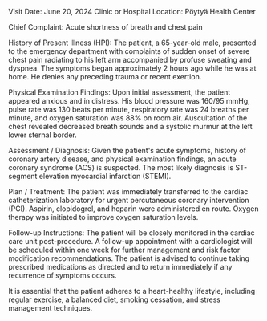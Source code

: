  Visit Date: June 20, 2024
Clinic or Hospital Location: Pöytyä Health Center

Chief Complaint: Acute shortness of breath and chest pain

History of Present Illness (HPI): The patient, a 65-year-old male, presented to the emergency department with complaints of sudden onset of severe chest pain radiating to his left arm accompanied by profuse sweating and dyspnea. The symptoms began approximately 2 hours ago while he was at home. He denies any preceding trauma or recent exertion.

Physical Examination Findings: Upon initial assessment, the patient appeared anxious and in distress. His blood pressure was 160/95 mmHg, pulse rate was 130 beats per minute, respiratory rate was 24 breaths per minute, and oxygen saturation was 88% on room air. Auscultation of the chest revealed decreased breath sounds and a systolic murmur at the left lower sternal border.

Assessment / Diagnosis: Given the patient's acute symptoms, history of coronary artery disease, and physical examination findings, an acute coronary syndrome (ACS) is suspected. The most likely diagnosis is ST-segment elevation myocardial infarction (STEMI).

Plan / Treatment: The patient was immediately transferred to the cardiac catheterization laboratory for urgent percutaneous coronary intervention (PCI). Aspirin, clopidogrel, and heparin were administered en route. Oxygen therapy was initiated to improve oxygen saturation levels.

Follow-up Instructions: The patient will be closely monitored in the cardiac care unit post-procedure. A follow-up appointment with a cardiologist will be scheduled within one week for further management and risk factor modification recommendations. The patient is advised to continue taking prescribed medications as directed and to return immediately if any recurrence of symptoms occurs.

It is essential that the patient adheres to a heart-healthy lifestyle, including regular exercise, a balanced diet, smoking cessation, and stress management techniques.
